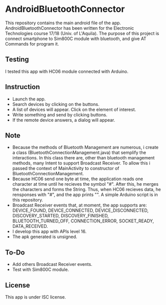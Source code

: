 # AndroidBluetoothConnector

This repository contains the main android file of the app.
AndroidBluetoothConnector has been written for the Electronic Technologies course 17/18 (Univ. of L'Aquila). The purpose of this project 
is connect smartphone to Sim800C module with bluetooth, and give AT Commands for program it.

## Testing

I tested this app with HC06 module connected with Arduino.

## Instruction
* Launch the app.
* Search devices by clicking on the buttons.
* A list of devices will appear. Click on the element of interest.
* Write something and send by clicking buttons.
* If the remote device answers, a dialog will appear.

## Note
* Because the methods of Bluetooth Management are numerous, i create a class (BluetoothConnectionManagement.java) that semplify the 
interactions. In this class there are, other than bluetooth management methods, many Intent to support Broadcast Receiver. To allow this i
passed the context of MainActivity to constructor of BluetoothConnectionManagement.
* Because HC06 send one byte at time, the application reads one character at time until he recieves the symbol "#". After this, he merges
the characters and forms the String. Thus, when HC06 recieves data, he rensponses with "<desiredWord>#", and the app prints 
"<desiredWord>". A simple Arduino script is in this repository.
* Broadcast Receiver events that, at moment, the app supports are: DEVICE_FOUND, DEVICE_CONNECTED, DEVICE_DISCONNECTED, DISCOVERY_STARTED, 
DISCOVERY_FINISHED, BLUETOOTH_TURNED_OFF, CONNECTION_ERROR, SOCKET_READY, DATA_RECEIVED.
* I develop this app with APIs level 16.
* The apk generated is unsigned.

## To-Do
* Add others Broadcast Receiver events.
* Test with Sim800C module.

## License
This app is under ISC license.
